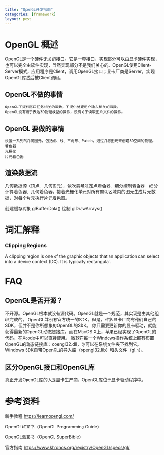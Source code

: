 ```yaml
---
title: "OpenGL开发指南"
categories: [framework]
layout: post
---
```


# OpenGL 概述

OpenGL是一个硬件无关的接口。它是一套接口，实现部分可以由显卡硬件实现，也可以完全由软件实现，当然实现部分不是我们关心的。OpenGL使用Client-Server模式，应用程序是Client，调用OpenGL接口；显卡厂商是Server，实现OpenGL库然后被Client调用。

## OpenGL不做的事情

    OpenGL不提供窗口任务相关的函数，不提供处理用户输入相关的函数。
    OpenGL没有用于表达3D物理模型的操作，没有关于读取图片文件的操作。


## OpenGL 要做的事情

    设置一系列的几何图元，包括点、线、三角形、Patch，通过几何图元来创建3D空间的物理。
    着色器
    光栅化
    片元着色器


## 渲染数据流

几何数据源（顶点、几何图元），依次要经过定点着色器、细分控制着色器、细分计算着色器、几何着色器，接着光栅化单元对所有剪切区域内的图元生成片元数据，对每个片元执行片元着色器。

创建缓存对象 glBufferData()
绘制 glDrawArrays()



# 词汇解释

### Clipping Regions

A clipping region is one of the graphic objects that an application can select into a device context (DC). It is typically rectangular.


# FAQ

## OpenGL是否开源？

不开源。OpenGL根本就没有源代码。OpenGL就是一个规范，其实现是由其他组织完成的。
OpenGL并没有官方统一的SDK。但是，许多显卡厂商有他们自己的SDK，但并不是你所想象的OpenGL的SDK。
你只需要更新你的显卡驱动，就能获得最新的OpenGL动态链接库。而在MacOS X上，苹果已经实现了OpenGL的代码，在Xcode中可以直接使用。
微软在每一个Windows操作系统上都有布置OpenGL的动态链接库：opengl32.dll，你可以在系统文件夹下找到它。Windows SDK自带OpenGL的导入库（opengl32.lib）和头文件（gl.h）。

## 区分OpenGL接口和OpenGL库

真正开发OpenGL库的人是显卡生产商，OpenGL库位于显卡驱动程序中。



# 参考资料

新手教程 https://learnopengl.com/

OpenGL红宝书（OpenGL Programming Guide）

OpenGL蓝宝书（OpenGL SuperBible）

官方指南 https://www.khronos.org/registry/OpenGL/specs/gl/


<!--
这里是注释区

```
print "hello"
```

***Stronger***

{% highlight python %}
print "hello, Lucky!"
{% endhighlight %}

![My image]({{ site.baseurl }}/images/emule.png)

My Github is [here][mygithub].
[mygithub]: https://github.com/lucky521

-->